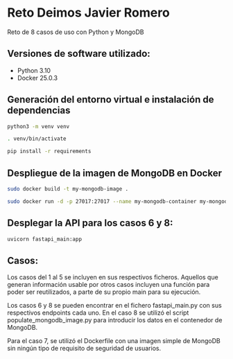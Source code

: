 # Reto Deimos Javier Romero

Reto de 8 casos de uso con Python y MongoDB

## Versiones de software utilizado:

- Python 3.10
- Docker 25.0.3

## Generación del entorno virtual e instalación de dependencias
```bash
python3 -m venv venv

. venv/bin/activate

pip install -r requirements
```

## Despliegue de la imagen de MongoDB en Docker
```bash
sudo docker build -t my-mongodb-image .

sudo docker run -d -p 27017:27017 --name my-mongodb-container my-mongodb-image
```

## Desplegar la API para los casos 6 y 8:
```bash
uvicorn fastapi_main:app
```


## Casos:

Los casos del 1 al 5 se incluyen en sus respectivos ficheros. Aquellos que generan información usable por otros casos incluyen una función para poder ser reutilizados, a parte de su propio main para su ejecución.

Los casos 6 y 8 se pueden encontrar en el fichero fastapi_main.py con sus respectivos endpoints cada uno. En el caso 8 se utilizó el script populate_mongodb_image.py para introducir los datos en el contenedor de MongoDB.

Para el caso 7, se utilizó el Dockerfile con una imagen simple de MongoDB sin ningún tipo de requisito de seguridad de usuarios. 
